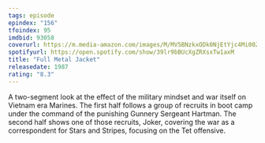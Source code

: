 ```yaml
---
tags: episode
epindex: "156"
tfoindex: 95
imdbid: 93058
coverurl: https://m.media-amazon.com/images/M/MV5BNzkxODk0NjEtYjc4Mi00ZDI0LTgyYjEtYzc1NDkxY2YzYTgyXkEyXkFqcGdeQXVyNzkwMjQ5NzM@._V1_SX202_CR0,0,202,300_.jpg
spotifyurl: https://open.spotify.com/show/39lr9bBUcXgZRXsxTw1axM
title: "Full Metal Jacket"
releasedate: 1987
rating: "8.3"
---
```


A two-segment look at the effect of the military mindset and war itself on Vietnam era Marines. The first half follows a group of recruits in boot camp under the command of the punishing Gunnery Sergeant Hartman. The second half shows one of those recruits, Joker, covering the war as a correspondent for Stars and Stripes, focusing on the Tet offensive.